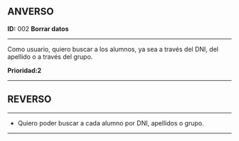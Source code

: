 ## ANVERSO

**ID:** 002 **Borrar datos**

---

Como usuario, quiero buscar a los alumnos, ya sea a través del DNI, del apellido o a través del grupo. 

**Prioridad:2** 

---

## REVERSO
---

* Quiero poder buscar a cada alumno por DNI, apellidos o grupo.

---
